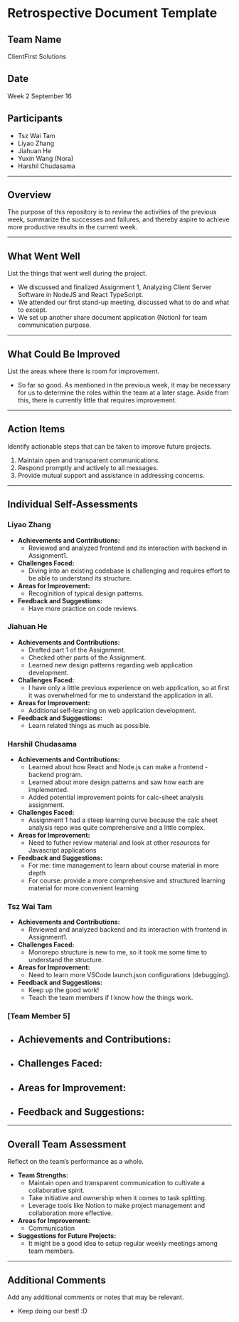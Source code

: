 # Retrospective Document Template

## Team Name
ClientFirst Solutions

## Date
Week 2 September 16

## Participants
  - Tsz Wai Tam
  - Liyao Zhang
  - Jiahuan He
  - Yuxin Wang (Nora)
  - Harshil Chudasama

---

## Overview
The purpose of this repository is to review the activities of the previous week, summarize the successes and failures, and thereby aspire to achieve more productive results in the current week.

---

## What Went Well
List the things that went well during the project.
- We discussed and finalized Assignment 1, Analyzing Client Server Software in NodeJS and React TypeScript.
- We attended our first stand-up meeting, discussed what to do and what to except.
- We set up another share document application (Notion) for team communication purpose.

---

## What Could Be Improved
List the areas where there is room for improvement.
- So far so good. As mentioned in the previous week, it may be necessary for us to determine the roles within the team at a later stage. Aside from this, there is currently little that requires improvement.

---

## Action Items
Identify actionable steps that can be taken to improve future projects.
1. Maintain open and transparent communications.
2. Respond promptly and actively to all messages.
3. Provide mutual support and assistance in addressing concerns.

---

## Individual Self-Assessments
### Liyao Zhang
- **Achievements and Contributions:**
  - Reviewed and analyzed frontend and its interaction with backend in Assignment1.
- **Challenges Faced:**
  - Diving into an existing codebase is challenging and requires effort to be able to understand its structure.
- **Areas for Improvement:**
  - Recoginition of typical design patterns.
- **Feedback and Suggestions:**
  - Have more practice on code reviews.

### Jiahuan He
- **Achievements and Contributions:**
  - Drafted part 1 of the Assignment.
  - Checked other parts of the Assignment.
  - Learned new design patterns regarding web application development.
- **Challenges Faced:**
  - I have only a little previous experience on web application, so at first it was overwhelmed for me to understand the application in all.
- **Areas for Improvement:**
  - Additional self-learning on web application development.
- **Feedback and Suggestions:**
  - Learn related things as much as possible.

### Harshil Chudasama
- **Achievements and Contributions:**
  - Learned about how React and Node.js can make a frontend - backend program.
  - Learned about more design patterns and saw how each are implemented.
  - Added potential improvement points for calc-sheet analysis assignment. 
- **Challenges Faced:**
  - Assignment 1 had a steep learning curve because the calc sheet analysis repo was quite comprehensive and a little complex.
- **Areas for Improvement:**
  - Need to futher review material and look at other resources for Javascript applications
- **Feedback and Suggestions:**
  - For me: time management to learn about course material in more depth
  - For course: provide a more comprehensive and structured learning material for more convenient learning

### Tsz Wai Tam
- **Achievements and Contributions:**
  - Reviewed and analyzed backend and its interaction with frontend in Assignment1.
- **Challenges Faced:**
  - Monorepo structure is new to me, so it took me some time to understand the structure.
- **Areas for Improvement:**
  - Need to learn more VSCode launch.json configurations (debugging).
- **Feedback and Suggestions:**
  - Keep up the good work!
  - Teach the team members if I know how the things work.

### [Team Member 5]
- **Achievements and Contributions:**
  -
- **Challenges Faced:**
  -
- **Areas for Improvement:**
  -
- **Feedback and Suggestions:**
  -

---

## Overall Team Assessment
Reflect on the team’s performance as a whole.
- **Team Strengths:**
  - Maintain open and transparent communication to cultivate a collaborative spirit.
  - Take initiative and ownership when it comes to task splitting.
  - Leverage tools like Notion to make project management and collaboration more effective.
- **Areas for Improvement:**
  - Communication
- **Suggestions for Future Projects:**
  - It might be a good idea to setup regular weekly meetings among team members.

---

## Additional Comments
Add any additional comments or notes that may be relevant.
- Keep doing our best! :D
